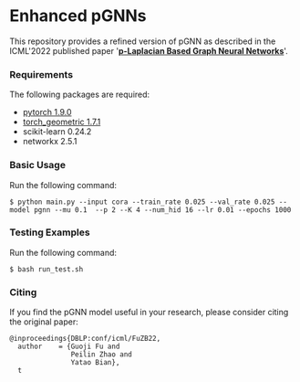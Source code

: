 # Enhanced pGNNs
This repository provides a refined version of pGNN as described in the ICML'2022 published paper '**[p-Laplacian Based Graph Neural Networks](https://proceedings.mlr.press/v162/fu22e.html)**'.

### Requirements
The following packages are required: 

- [pytorch 1.9.0](https://pytorch.org/get-started/locally/)
- [torch_geometric 1.7.1](https://github.com/pyg-team/pytorch_geometric)
- scikit-learn 0.24.2
- networkx 2.5.1

### Basic Usage
Run the following command:
```
$ python main.py --input cora --train_rate 0.025 --val_rate 0.025 --model pgnn --mu 0.1  --p 2 --K 4 --num_hid 16 --lr 0.01 --epochs 1000 
```

### Testing Examples
Run the following command:
```
$ bash run_test.sh
```

### Citing
If you find the pGNN model useful in your research, please consider citing the original paper:
```
@inproceedings{DBLP:conf/icml/FuZB22,
  author    = {Guoji Fu and
               Peilin Zhao and
               Yatao Bian},
  t